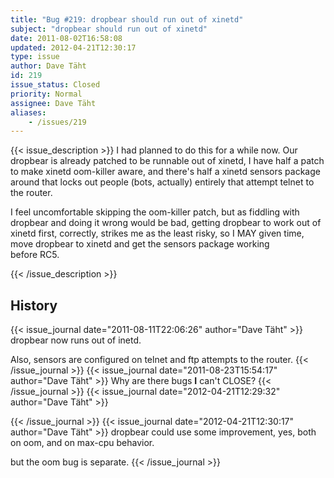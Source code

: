 ```yaml
---
title: "Bug #219: dropbear should run out of xinetd"
subject: "dropbear should run out of xinetd"
date: 2011-08-02T16:58:08
updated: 2012-04-21T12:30:17
type: issue
author: Dave Täht
id: 219
issue_status: Closed
priority: Normal
assignee: Dave Täht
aliases:
    - /issues/219
---
```


{{< issue_description >}}
I had planned to do this for a while now. Our dropbear is already
patched to be runnable out of xinetd, I have half a patch to make xinetd
oom-killer aware, and there's half a xinetd sensors package around that
locks out people (bots, actually) entirely that attempt telnet to the
router.

I feel uncomfortable skipping the oom-killer patch, but as fiddling with
dropbear and doing it wrong would be bad, getting dropbear to work out
of xinetd first, correctly, strikes me as the least risky, so I MAY
given time, move dropbear to xinetd and get the sensors package working\
before RC5.


{{< /issue_description >}}

## History
{{< issue_journal date="2011-08-11T22:06:26" author="Dave Täht" >}}
dropbear now runs out of inetd.

Also, sensors are configured on telnet and ftp attempts to the router.
{{< /issue_journal >}}
{{< issue_journal date="2011-08-23T15:54:17" author="Dave Täht" >}}
Why are there bugs **I** can't CLOSE?
{{< /issue_journal >}}
{{< issue_journal date="2012-04-21T12:29:32" author="Dave Täht" >}}

{{< /issue_journal >}}
{{< issue_journal date="2012-04-21T12:30:17" author="Dave Täht" >}}
dropbear could use some improvement, yes, both on oom, and on max-cpu
behavior.

but the oom bug is separate.
{{< /issue_journal >}}

